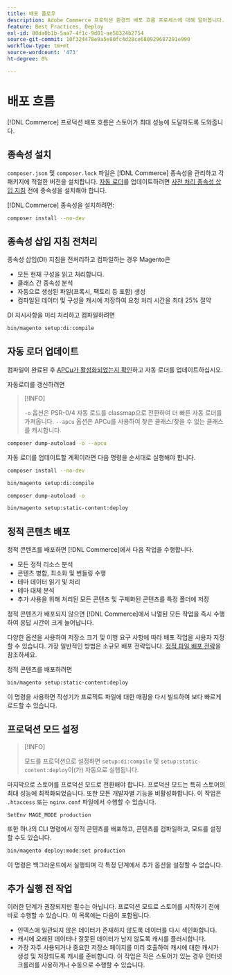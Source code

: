 ```yaml
---
title: 배포 플로우
description: Adobe Commerce 프로덕션 환경의 배포 흐름 프로세스에 대해 알아봅니다. 성능과 안정성을 극대화하는 단계를 살펴보십시오.
feature: Best Practices, Deploy
exl-id: 88da0b1b-5aa7-4f1c-9d01-ae58324b2754
source-git-commit: 10f324478e9a5e80fc4d28ce680929687291e990
workflow-type: tm+mt
source-wordcount: '473'
ht-degree: 0%

---
```


# 배포 흐름

[!DNL Commerce] 프로덕션 배포 흐름은 스토어가 최대 성능에 도달하도록 도와줍니다.

## 종속성 설치

`composer.json` 및 `composer.lock` 파일은 [!DNL Commerce] 종속성을 관리하고 각 패키지에 적절한 버전을 설치합니다. [자동 로더](#preprocess-dependency-injection-instructions)를 업데이트하려면 [사전 처리 종속성 삽입 지침](#update-the-autoloader) 전에 종속성을 설치해야 합니다.

[!DNL Commerce] 종속성을 설치하려면:

```bash
composer install --no-dev
```

## 종속성 삽입 지침 전처리

종속성 삽입(DI) 지침을 전처리하고 컴파일하는 경우 Magento은

* 모든 현재 구성을 읽고 처리합니다.
* 클래스 간 종속성 분석
* 자동으로 생성된 파일(프록시, 팩토리 등 포함) 생성
* 컴파일된 데이터 및 구성을 캐시에 저장하여 요청 처리 시간을 최대 25% 절약

DI 지시사항을 미리 처리하고 컴파일하려면

```bash
bin/magento setup:di:compile
```

## 자동 로더 업데이트

컴파일이 완료된 후 [APCu가 활성화되었는지 확인](../performance/software.md#php-settings)하고 자동 로더를 업데이트하십시오.

자동로더를 갱신하려면

>[!INFO]
>
>`-o` 옵션은 PSR-0/4 자동 로드를 classmap으로 전환하여 더 빠른 자동 로더를 가져옵니다. `--apcu` 옵션은 APCu를 사용하여 찾은 클래스/찾을 수 없는 클래스를 캐시합니다.

```bash
composer dump-autoload -o --apcu
```

자동 로더를 업데이트할 계획이라면 다음 명령을 순서대로 실행해야 합니다.

```bash
composer install --no-dev
```

```bash
bin/magento setup:di:compile
```

```bash
composer dump-autoload -o
```

```bash
bin/magento setup:static-content:deploy
```

## 정적 콘텐츠 배포

정적 콘텐츠를 배포하면 [!DNL Commerce]에서 다음 작업을 수행합니다.

* 모든 정적 리소스 분석
* 콘텐츠 병합, 최소화 및 번들링 수행
* 테마 데이터 읽기 및 처리
* 테마 대체 분석
* 추가 사용을 위해 처리된 모든 콘텐츠 및 구체화된 콘텐츠를 특정 폴더에 저장

정적 콘텐츠가 배포되지 않으면 [!DNL Commerce]에서 나열된 모든 작업을 즉시 수행하여 응답 시간이 크게 늘어납니다.

다양한 옵션을 사용하여 저장소 크기 및 이행 요구 사항에 따라 배포 작업을 사용자 지정할 수 있습니다. 가장 일반적인 방법은 소규모 배포 전략입니다. [정적 파일 배포 전략](../configuration/cli/static-view-file-strategy.md)을 참조하세요.

정적 콘텐츠를 배포하려면

```bash
bin/magento setup:static-content:deploy
```

이 명령을 사용하면 작성기가 프로젝트 파일에 대한 매핑을 다시 빌드하여 보다 빠르게 로드할 수 있습니다.

## 프로덕션 모드 설정

>[!INFO]
>
>모드를 프로덕션으로 설정하면 `setup:di:compile` 및 `setup:static-content:deploy`이(가) 자동으로 실행됩니다.

마지막으로 스토어를 프로덕션 모드로 전환해야 합니다. 프로덕션 모드는 특히 스토어의 최대 성능에 최적화되었습니다. 또한 모든 개발자별 기능을 비활성화합니다. 이 작업은 `.htaccess` 또는 `nginx.conf` 파일에서 수행할 수 있습니다.

`SetEnv MAGE_MODE production`

또한 하나의 CLI 명령에서 정적 콘텐츠를 배포하고, 콘텐츠를 컴파일하고, 모드를 설정할 수도 있습니다.

```bash
bin/magento deploy:mode:set production
```

이 명령은 백그라운드에서 실행되며 각 특정 단계에서 추가 옵션을 설정할 수 없습니다.

## 추가 실행 전 작업

이러한 단계가 권장되지만 필수는 아닙니다. 프로덕션 모드로 스토어를 시작하기 전에 바로 수행할 수 있습니다. 이 목록에는 다음이 포함됩니다.

* 인덱스에 일관되지 않은 데이터가 존재하지 않도록 데이터를 다시 색인화합니다.
* 캐시에 오래된 데이터나 잘못된 데이터가 남지 않도록 캐시를 플러시합니다.
* 가장 자주 사용되거나 중요한 저장소 페이지를 미리 호출하여 캐시에 대한 캐시가 생성 및 저장되도록 캐시를 준비합니다. 이 작업은 작은 스토어가 있는 경우 인터넷 크롤러를 사용하거나 수동으로 수행할 수 있습니다.
